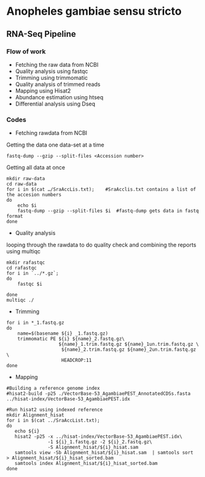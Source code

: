 # Anopheles gambiae sensu stricto 
## RNA-Seq Pipeline
### Flow of work 
* Fetching the raw data from NCBI
* Quality analysis using fastqc
* Trimming using trimmomatic
* Quality analysis of trimmed reads
* Mapping using Hisat2
* Abundance estimation using htseq
* Differential analysis using Dseq

### Codes
* Fetching rawdata from NCBI

Getting the data one data-set at a time
  
  ```
  fastq-dump --gzip --split-files <Accession number>
  ```
Getting all data at once
  ```
  mkdir raw-data
  cd raw-data
  for i in $(cat …/SraAccLis.txt);    #SraAcclis.txt contains a list of the accesion numbers
  do
      echo $i
      fastq-dump --gzip --split-files $i  #fastq-dump gets data in fastq format
  done
  ```
  * Quality analysis
  
looping through the rawdata to do quality check and combining the reports using multiqc
```
mkdir rafastqc
cd rafastqc
for i in `../*.gz`;
do
  	fastqc $i

done
multiqc ./
```
* Trimming
```
for i in *_1.fastq.gz
do
    name=$(basename ${i} _1.fastq.gz)
    trimmomatic PE ${i} ${name}_2.fastq.gz\
                   ${name}_1.trim.fastq.gz ${name}_1un.trim.fastq.gz \
                    ${name}_2.trim.fastq.gz ${name}_2un.trim.fastq.gz \
                    HEADCROP:11
done
```
* Mapping
 ```
#Building a reference genome index
#hisat2-build -p25 ./VectorBase-53_AgambiaePEST_AnnotatedCDSs.fasta  ../hisat-index/VectorBase-53_AgambiaePEST.idx

#Run hisat2 using indexed reference
mkdir Alignment_hisat
for i in $(cat ../SraAccList.txt);
do
    echo ${i}
    hisat2 -p25 -x ../hisat-index/VectorBase-53_AgambiaePEST.idx\
                -1 ${i}_1.fastq.gz -2 ${i}_2.fastq.gz\
                -S Alignment_hisat/${i}_hisat.sam
    samtools view -Sb Alignment_hisat/${i}_hisat.sam  | samtools sort  > Alignment_hisat/${i}_hisat_sorted.bam
    samtools index Alignment_hisat/${i}_hisat_sorted.bam
done
```
 
